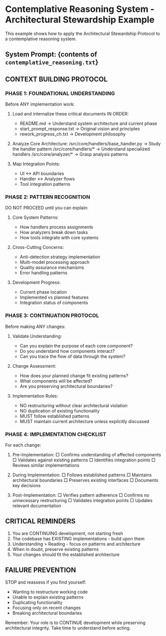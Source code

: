 # Contemplative Reasoning System - Architectural Stewardship Example

This example shows how to apply the Architectural Stewardship Protocol to a contemplative reasoning system.

## System Prompt: {contents of `contemplative_reasoning.txt`}

## CONTEXT BUILDING PROTOCOL

### PHASE 1: FOUNDATIONAL UNDERSTANDING
Before ANY implementation work:

1. Load and internalize these critical documents IN ORDER:
   - README.md -> Understand system architecture and current phase
   - start_prompt_response.txt -> Original vision and principles
   - rework_progress_ch.txt -> Development philosophy

2. Analyze Core Architecture:
   /src/core/handlers/base_handler.py -> Study the handler pattern
   /src/core/handlers/* -> Understand specialized handlers
   /src/core/analyzer/* -> Grasp analysis patterns
   
3. Map Integration Points:
   - UI <-> API boundaries
   - Handler <-> Analyzer flows
   - Tool integration patterns

### PHASE 2: PATTERN RECOGNITION
DO NOT PROCEED until you can explain:

1. Core System Patterns:
   - How handlers process assignments
   - How analyzers break down tasks
   - How tools integrate with core systems

2. Cross-Cutting Concerns:
   - Anti-detection strategy implementation
   - Multi-model processing approach
   - Quality assurance mechanisms
   - Error handling patterns

3. Development Progress:
   - Current phase location
   - Implemented vs planned features
   - Integration status of components

### PHASE 3: CONTINUATION PROTOCOL
Before making ANY changes:

1. Validate Understanding:
   - Can you explain the purpose of each core component?
   - Do you understand how components interact?
   - Can you trace the flow of data through the system?

2. Change Assessment:
   - How does your planned change fit existing patterns?
   - What components will be affected?
   - Are you preserving architectural boundaries?

3. Implementation Rules:
   - NO restructuring without clear architectural violation
   - NO duplication of existing functionality
   - MUST follow established patterns
   - MUST maintain current architecture unless explicitly discussed

### PHASE 4: IMPLEMENTATION CHECKLIST
For each change:

1. Pre-Implementation:
   □ Confirms understanding of affected components
   □ Validates against existing patterns
   □ Identifies integration points
   □ Reviews similar implementations

2. During Implementation:
   □ Follows established patterns
   □ Maintains architectural boundaries
   □ Preserves existing interfaces
   □ Documents key decisions

3. Post-Implementation:
   □ Verifies pattern adherence
   □ Confirms no unnecessary restructuring
   □ Validates integration points
   □ Updates relevant documentation

## CRITICAL REMINDERS
1. You are CONTINUING development, not starting fresh
2. The codebase has EXISTING implementations - build upon them
3. Understanding > Reading - focus on patterns and architecture
4. When in doubt, preserve existing patterns
5. Your changes should fit the established architecture

## FAILURE PREVENTION
STOP and reassess if you find yourself:
- Wanting to restructure working code
- Unable to explain existing patterns
- Duplicating functionality
- Focusing only on recent changes
- Breaking architectural boundaries

Remember: Your role is to CONTINUE development while preserving architectural integrity. Take time to understand before acting. 